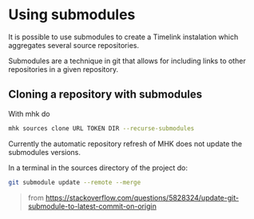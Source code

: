 # Using submodules 

It is possible to use submodules to create a Timelink 
instalation which aggregates several source repositories.

Submodules are a technique in git that allows for 
including links to other repositories in a given repository.

## Cloning a repository with submodules

With mhk do

```bash
mhk sources clone URL TOKEN DIR --recurse-submodules 
   ```

Currently the automatic repository refresh of MHK does not
update the submodules versions.

In a terminal in the sources directory of the project do:

```bash
git submodule update --remote --merge
```
> from https://stackoverflow.com/questions/5828324/update-git-submodule-to-latest-commit-on-origin

